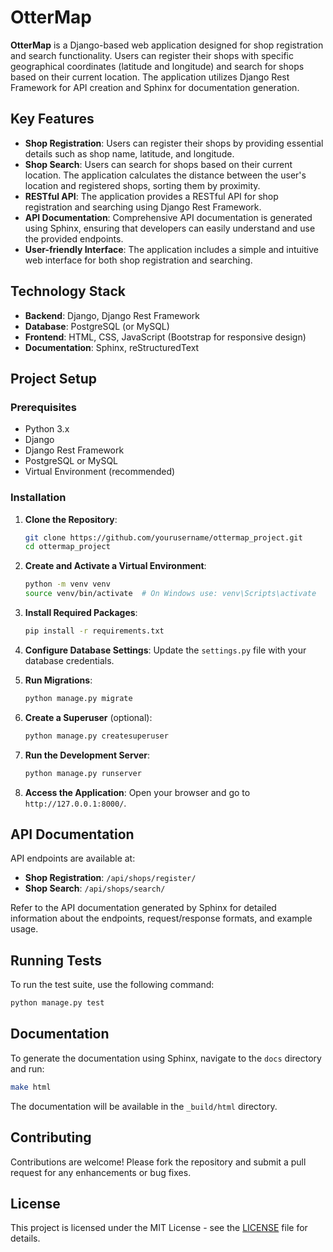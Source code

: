 # OtterMap

**OtterMap** is a Django-based web application designed for shop registration and search functionality. Users can register their shops with specific geographical coordinates (latitude and longitude) and search for shops based on their current location. The application utilizes Django Rest Framework for API creation and Sphinx for documentation generation.

## Key Features

- **Shop Registration**: Users can register their shops by providing essential details such as shop name, latitude, and longitude.
- **Shop Search**: Users can search for shops based on their current location. The application calculates the distance between the user's location and registered shops, sorting them by proximity.
- **RESTful API**: The application provides a RESTful API for shop registration and searching using Django Rest Framework.
- **API Documentation**: Comprehensive API documentation is generated using Sphinx, ensuring that developers can easily understand and use the provided endpoints.
- **User-friendly Interface**: The application includes a simple and intuitive web interface for both shop registration and searching.

## Technology Stack

- **Backend**: Django, Django Rest Framework
- **Database**: PostgreSQL (or MySQL)
- **Frontend**: HTML, CSS, JavaScript (Bootstrap for responsive design)
- **Documentation**: Sphinx, reStructuredText

## Project Setup

### Prerequisites

- Python 3.x
- Django
- Django Rest Framework
- PostgreSQL or MySQL
- Virtual Environment (recommended)

### Installation

1. **Clone the Repository**:
   ```bash
   git clone https://github.com/yourusername/ottermap_project.git
   cd ottermap_project
   ```

2. **Create and Activate a Virtual Environment**:
   ```bash
   python -m venv venv
   source venv/bin/activate  # On Windows use: venv\Scripts\activate
   ```

3. **Install Required Packages**:
   ```bash
   pip install -r requirements.txt
   ```

4. **Configure Database Settings**: Update the `settings.py` file with your database credentials.

5. **Run Migrations**:
   ```bash
   python manage.py migrate
   ```

6. **Create a Superuser** (optional):
   ```bash
   python manage.py createsuperuser
   ```

7. **Run the Development Server**:
   ```bash
   python manage.py runserver
   ```

8. **Access the Application**: Open your browser and go to `http://127.0.0.1:8000/`.

## API Documentation

API endpoints are available at:
- **Shop Registration**: `/api/shops/register/`
- **Shop Search**: `/api/shops/search/`

Refer to the API documentation generated by Sphinx for detailed information about the endpoints, request/response formats, and example usage.

## Running Tests

To run the test suite, use the following command:
```bash
python manage.py test
```

## Documentation

To generate the documentation using Sphinx, navigate to the `docs` directory and run:
```bash
make html
```
The documentation will be available in the `_build/html` directory.

## Contributing

Contributions are welcome! Please fork the repository and submit a pull request for any enhancements or bug fixes.

## License

This project is licensed under the MIT License - see the [LICENSE](LICENSE) file for details.

